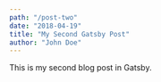 ```yaml
---
path: "/post-two"
date: "2018-04-19"
title: "My Second Gatsby Post"
author: "John Doe"
---
```


This is my second blog post in Gatsby.